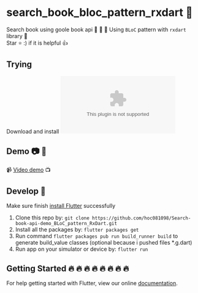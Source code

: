 # search_book_bloc_pattern_rxdart :iphone:

Search book using goole book api :clap: :clap: :clap:
Using `BLoC` pattern with `rxdart` library  :muscle: <br/>
Star :star: :) if it is helpful :thumbsup:

## Trying

Download and install ![👍 File apk 👍](./build/app/outputs/apk/release/app-release.apk)

## Demo :camera: :art:

:video_camera: [Video demo](https://youtu.be/FH7LPKVSYyg) :tv:
<br>

## Develop 👏

Make sure finish [install Flutter](https://flutter.io/get-started/install/) successfully

1. Clone this repo by: `git clone https://github.com/hoc081098/Search-book-api-demo_BLoC_pattern_RxDart.git`
2. Install all the packages by: `flutter packages get`
3. Run command `flutter packages pub run build_runner build` to generate build_value classes (optional because i pushed files *.g.dart)
4. Run app on your simulator or device by: `flutter run`

## Getting Started :fire: :fire: :fire: :fire: :fire: :fire: :fire: :fire: 

For help getting started with Flutter, view our online
[documentation](https://flutter.io/).


